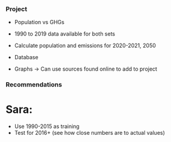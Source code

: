 ### Project
* Population vs GHGs
* 1990 to 2019 data available for both sets

* Calculate population and emissions for 2020-2021, 2050
* Database
* Graphs
-> Can use sources found online to add to project

### Recommendations
# Sara:
* Use 1990-2015 as training
* Test for 2016+ (see how close numbers are to actual values)
